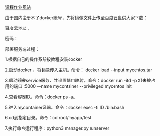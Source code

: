 [课程作业网站](http://uml163.github.io/UML/.)


由于国内注册不了docker账号，先将镜像文件上传至百度云盘供大家下载：

百度云地址：

密码：

部署服务端过程：

1.根据自己的操作系统按教程安装docker 

2.启动docker ，将镜像传入主机。命令： docker load  --input mycentos.tar

3.启动镜像service服务，并设置端口映射。命令：docker run -itd -p X(未被占用的端口):5000 --name mycontainer --privileged  mycentos init

4.查看容器ID。命令：docker ps -a。

5.进入mycontainer容器。命令：docker exec -ti ID /bin/bash

6.cd到指定目录。命令：cd root/myapp/test

7.执行命令运行程序：python3 manager.py runserver
